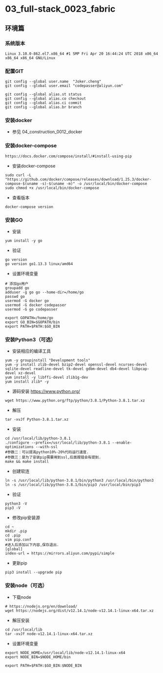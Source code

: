 # 03_full-stack_0023_fabric

## 环境篇 ##

### 系统版本 ###

```
Linux 3.10.0-862.el7.x86_64 #1 SMP Fri Apr 20 16:44:24 UTC 2018 x86_64 x86_64 x86_64 GNU/Linux
```

### 配置GIT ###

```
git config --global user.name  "Joker.cheng"
git config --global user.email "codepasser@aliyun.com"

git config --global alias.st status
git config --global alias.co checkout
git config --global alias.ci commit
git config --global alias.br branch
```

### 安装docker ###

- 参见 04_construction_0012_docker

### 安装docker-compose ###

```
https://docs.docker.com/compose/install/#install-using-pip
```

- 安装docker-compose
```
sudo curl -L "https://github.com/docker/compose/releases/download/1.25.3/docker-compose-$(uname -s)-$(uname -m)" -o /usr/local/bin/docker-compose
sudo chmod +x /usr/local/bin/docker-compose
```

- 查看版本
```
docker-compose version
```

### 安装GO ###

- 安装

```
yum install -y go
```

- 验证

```
go version
go version go1.13.3 linux/amd64
```

- 设置环境变量

```
# 添加go用户
groupadd go
adduser -g go go --home-dir=/home/go
passwd go
usermod -G docker go
usermod -G docker codepasser
usermod -G go codepasser

export GOPATH=/home/go
export GO_BIN=$GOPATH/bin
export PATH=$PATH:$GO_BIN
```
### 安装Python3（可选） ###

- 安装相应的编译工具
```
yum -y groupinstall "Development tools"
yum -y install zlib-devel bzip2-devel openssl-devel ncurses-devel sqlite-devel readline-devel tk-devel gdbm-devel db4-devel libpcap-devel xz-devel
yum install -y libffi-devel zlib1g-dev
yum install zlib* -y
```

- 源码安装 https://www.python.org/
```
wget https://www.python.org/ftp/python/3.8.1/Python-3.8.1.tar.xz
```

- 解压
```
tar -xvJf Python-3.8.1.tar.xz
```

- 安装
```
cd /usr/local/lib/python-3.8.1
./configure --prefix=/usr/local/lib/python-3.8.1 --enable-optimizations --with-ssl
#参数二：可以提高python10%-20%代码运行速度.
#参数三：是为了安装pip需要用到ssl,后面报错会有提到.
make && make install
```

- 创建软连
```
ln -s /usr/local/lib/python-3.8.1/bin/python3 /usr/local/bin/python3
ln -s /usr/local/lib/python-3.8.1/bin/pip3 /usr/local/bin/pip3
```

- 验证
```
python3 -V
pip3 -V
```

- 修改pip安装源
```
cd ~
mkdir .pip
cd .pip
vim pip.conf
#进入后添加以下内容,保存退出.
[global]
index-url = https://mirrors.aliyun.com/pypi/simple
```

- 更新pip
```
pip3 install --upgrade pip
```

### 安装node（可选） ### 

- 下载node
```
# https://nodejs.org/en/download/
wget https://nodejs.org/dist/v12.14.1/node-v12.14.1-linux-x64.tar.xz
```

- 解压安装
```
cd /usr/local/lib
tar -xvJf node-v12.14.1-linux-x64.tar.xz
```

- 设置环境变量
```
export NODE_HOME=/usr/local/lib/node-v12.14.1-linux-x64
export NODE_BIN=$NODE_HOME/bin

export PATH=$PATH:$GO_BIN:$NODE_BIN
```
